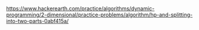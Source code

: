 https://www.hackerearth.com/practice/algorithms/dynamic-programming/2-dimensional/practice-problems/algorithm/hp-and-splitting-into-two-parts-0abf415a/
